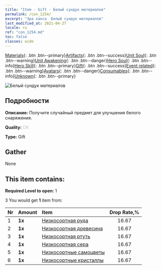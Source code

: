 ```yaml
---
title: "Item - Gift - Белый сундук материалов"
permalink: /con_1254/
excerpt: "Эра хаоса  Белый сундук материалов"
last_modified_at: 2021-04-27
locale: ru
ref: "con_1254.md"
toc: false
classes: wide
---
```

 [Materials](/ItemsRU/){: .btn .btn--primary}[Artifacts](/ItemsRU/Artifacts/){: .btn .btn--success}[Unit Soul](/ItemsRU/UnitSoul/){: .btn .btn--warning}[Unit Awakening](/ItemsRU/UnitAwakening/){: .btn .btn--danger}[Hero Soul](/ItemsRU/HeroSoul/){: .btn .btn--info}[Hero Skill](/ItemsRU/HeroSkill/){: .btn .btn--primary}[Gift](/ItemsRU/Gift/){: .btn .btn--success}[Event related](/ItemsRU/Events/){: .btn .btn--warning}[Avatars](/ItemsRU/Avatars/){: .btn .btn--danger}[Consumables](/ItemsRU/Consumables/){: .btn .btn--info}[Unknown](/ItemsRU/Unknown/){: .btn .btn--primary}

 ![Белый сундук материалов](/images/t/i_304002.png)

## Подробности
 **Описание:** Получите случайный предмет для улучшения белого снаряжения.

 **Quality:** <span style="color: #C0C0C0">OK</span>

 **Type:** Gift

## Gather

  None

## This item contains:

 **Required Level to open:** 1

 3 You would get **1** item  from:

  | Nr | Amount |     Item    | Drop Rate,% |
  |:---|:-------|:------------|:---------:|
  | 1 |  **1x** | [Низкосортная руда](/ItemsRU/mat_1/) | 16.67 | 
  | 2 |  **1x** | [Низкосортная древесина](/ItemsRU/mat_1/) | 16.67 | 
  | 3 |  **1x** | [Низкосортная ртуть](/ItemsRU/mat_2/) | 16.67 | 
  | 4 |  **1x** | [Низкосортная сера](/ItemsRU/mat_3/) | 16.67 | 
  | 5 |  **1x** | [Низкосортные самоцветы](/ItemsRU/mat_4/) | 16.67 | 
  | 6 |  **1x** | [Низкосортные кристаллы](/ItemsRU/mat_5/) | 16.67 | 
